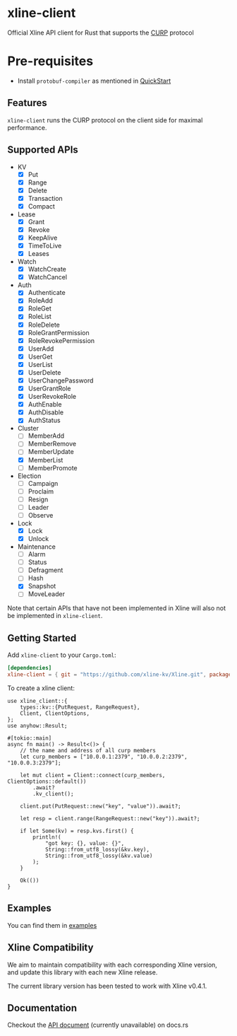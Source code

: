 # xline-client

Official Xline API client for Rust that supports the [CURP](https://github.com/xline-kv/Xline/tree/master/curp) protocol

# Pre-requisites
- Install `protobuf-compiler` as mentioned in [QuickStart](https://github.com/xline-kv/Xline/blob/master/doc/quick-start/README.md#install-dependencies)

## Features

`xline-client` runs the CURP protocol on the client side for maximal performance.

## Supported APIs

- KV
  - [x] Put
  - [x] Range
  - [x] Delete
  - [x] Transaction
  - [x] Compact
- Lease
  - [x] Grant
  - [x] Revoke
  - [x] KeepAlive
  - [x] TimeToLive
  - [x] Leases
- Watch
  - [x] WatchCreate
  - [x] WatchCancel
- Auth
  - [x] Authenticate
  - [x] RoleAdd
  - [x] RoleGet
  - [x] RoleList
  - [x] RoleDelete
  - [x] RoleGrantPermission
  - [x] RoleRevokePermission
  - [x] UserAdd
  - [x] UserGet
  - [x] UserList
  - [x] UserDelete
  - [x] UserChangePassword
  - [x] UserGrantRole
  - [x] UserRevokeRole
  - [x] AuthEnable
  - [x] AuthDisable
  - [x] AuthStatus
- Cluster
  - [ ] MemberAdd
  - [ ] MemberRemove
  - [ ] MemberUpdate
  - [x] MemberList
  - [ ] MemberPromote
- Election
  - [ ] Campaign
  - [ ] Proclaim
  - [ ] Resign
  - [ ] Leader
  - [ ] Observe
- Lock
  - [x] Lock
  - [x] Unlock
- Maintenance
  - [ ] Alarm
  - [ ] Status
  - [ ] Defragment
  - [ ] Hash
  - [x] Snapshot
  - [ ] MoveLeader

Note that certain APIs that have not been implemented in Xline will also not be implemented in `xline-client`.

## Getting Started

Add `xline-client` to your `Cargo.toml`:

```toml
[dependencies]
xline-client = { git = "https://github.com/xline-kv/Xline.git", package = "xline-client" }
```
To create a xline client:

 ```rust, no_run
 use xline_client::{
     types::kv::{PutRequest, RangeRequest},
     Client, ClientOptions,
 };
 use anyhow::Result;

 #[tokio::main]
 async fn main() -> Result<()> {
     // the name and address of all curp members
     let curp_members = ["10.0.0.1:2379", "10.0.0.2:2379", "10.0.0.3:2379"];

     let mut client = Client::connect(curp_members, ClientOptions::default())
         .await?
         .kv_client();

     client.put(PutRequest::new("key", "value")).await?;

     let resp = client.range(RangeRequest::new("key")).await?;

     if let Some(kv) = resp.kvs.first() {
         println!(
             "got key: {}, value: {}",
             String::from_utf8_lossy(&kv.key),
             String::from_utf8_lossy(&kv.value)
         );
     }

     Ok(())
 }
 ```

## Examples

You can find them in [examples](https://github.com/xline-kv/Xline/tree/master/xline-client/examples)

## Xline Compatibility

We aim to maintain compatibility with each corresponding Xline version, and update this library with each new Xline release.

The current library version has been tested to work with Xline v0.4.1.

## Documentation

Checkout the [API document](https://docs.rs) (currently unavailable) on docs.rs
